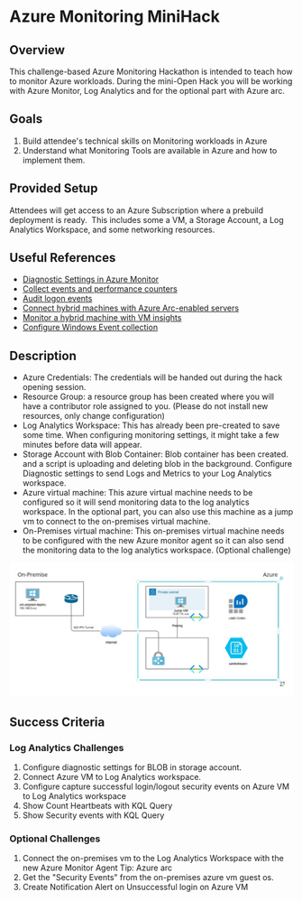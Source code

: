 # Azure Monitoring MiniHack

## Overview

This challenge-based Azure Monitoring Hackathon is intended to teach how to monitor Azure workloads.
During the mini-Open Hack you will be working with Azure Monitor, Log Analytics and for the optional part with Azure arc.

## Goals

1. Build attendee's technical skills on Monitoring workloads in Azure
2. Understand what Monitoring Tools are available in Azure and how to implement them.  

## Provided Setup

Attendees will get access to an Azure Subscription where a prebuild deployment is ready.  This includes some a VM, a Storage Account, a Log Analytics Workspace, and some networking resources.

## Useful References

- [Diagnostic Settings in Azure Monitor](https://learn.microsoft.com/azure/azure-monitor/essentials/diagnostic-settings?tabs=portal)
- [Collect events and performance counters](https://learn.microsoft.com/azure/azure-monitor/agents/data-collection-rule-azure-monitor-agent?tabs=portal)
- [Audit logon events](https://learn.microsoft.com/windows/security/threat-protection/auditing/basic-audit-logon-events)
- [Connect hybrid machines with Azure Arc-enabled servers](https://learn.microsoft.com/azure/azure-arc/servers/learn/quick-enable-hybrid-vm)
- [Monitor a hybrid machine with VM insights](https://learn.microsoft.com/azure/azure-arc/servers/learn/tutorial-enable-vm-insights)
- [Configure Windows Event collection](https://learn.microsoft.com/defender-for-identity/configure-windows-event-collection)

## Description

- Azure Credentials: The credentials will be handed out during the hack opening session.
- Resource Group: a resource group has been created where you will have a contributor role assigned to you. (Please do not install new resources, only change configuration)
- Log Analytics Workspace: This has already been pre-created to save some time. When configuring monitoring settings, it might take a few minutes before data will appear.
- Storage Account with Blob Container: Blob container has been created. and a script is uploading and deleting blob in the background. Configure Diagnostic settings to send Logs and Metrics to your Log Analytics workspace.
- Azure virtual machine: This azure virtual machine needs to be configured so it will send monitoring data to the log analytics workspace. In the optional part, you can also use this machine as a jump vm to connect to the on-premises virtual machine.
- On-Premises virtual machine: This on-premises virtual machine needs to be configured with the new Azure monitor agent so it can also send the monitoring data to the log analytics workspace. (Optional challenge)

![architecture](./images/diagramoh2.jpg)

## Success Criteria

### Log Analytics Challenges

1. Configure diagnostic settings for BLOB in storage account.
2. Connect Azure VM to Log Analytics workspace.
3. Configure capture successful login/logout security events on Azure VM to Log Analytics workspace
4. Show Count Heartbeats with KQL Query
5. Show Security events with KQL Query

### Optional Challenges

1. Connect the on-premises vm to the Log Analytics Workspace with the new Azure Monitor Agent
        Tip: Azure arc
2. Get the "Security Events" from the on-premises azure vm guest os.
3. Create Notification Alert on Unsuccessful login on Azure VM
